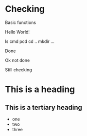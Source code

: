 Checking
========

Basic functions

Hello World!

ls
cmd
pcd
cd ..
mkdir ...

Done


Ok not done

Still checking

# This is a heading


## This is a tertiary heading

* one
* two
* three
